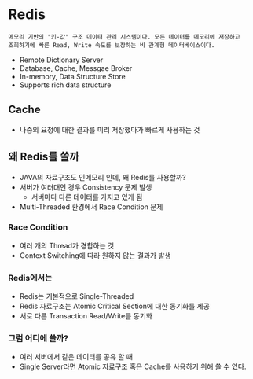 # Redis
```
메모리 기반의 "키-값" 구조 데이터 관리 시스템이다. 모든 데이터를 메모리에 저장하고 
조회하기에 빠른 Read, Write 속도를 보장하는 비 관계형 데이터베이스이다.
```

- Remote Dictionary Server
- Database, Cache, Messgae Broker
- In-memory, Data Structure Store
- Supports rich data structure

## Cache
- 나중의 요청에 대한 결과를 미리 저장했다가 빠르게 사용하는 것

## 왜 Redis를 쓸까
- JAVA의 자료구조도 인메모리 인데, 왜 Redis를 사용할까?
- 서버가 여러대인 경우 Consistency 문제 발생
  - 서버마다 다른 데이터를 가지고 있게 됨
- Multi-Threaded 환경에서 Race Condition 문제

### Race Condition
- 여러 개의 Thread가 경합하는 것
- Context Switching에 따라 원하지 않는 결과가 발생

### Redis에서는
- Redis는 기본적으로 Single-Threaded
- Redis 자료구조는 Atomic Critical Section에 대한 동기화를 제공
- 서로 다른 Transaction Read/Write를 동기화

### 그럼 어디에 쓸까?
- 여러 서버에서 같은 데이터를 공유 할 때
- Single Server라면 Atomic 자료구조 혹은 Cache를 사용하기 위해 쓸 수 있다.

